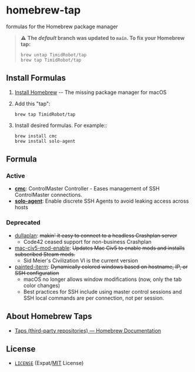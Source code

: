 # homebrew-tap

formulas for the Homebrew package manager

> :warning: **The *default* branch was updated to `main`. To fix your Homebrew
> tap:**
> ```shell
> brew untap TimidRobot/tap
> brew tap TimidRobot/tap
> ```


## Install Formulas

1. [Install Homebrew][brewinstall] -- The missing package manager for macOS
2. Add this "tap":
    ```shell
    brew tap TimidRobot/tap
    ```
3. Install desired formulas. For example::

    ```shell
    brew install cmc
    brew install solo-agent
    ```

[brewinstall]:http://brew.sh/#install


## Formula


### Active

- **[cmc][cmc]**: ControlMaster Controller - Eases management of SSH
  ControlMaster connections.
- **[solo-agent][soloagent]**: Enable discrete SSH Agents to avoid leaking
  access across hosts

[cmc]:https://github.com/TimidRobot/cmc
[soloagent]:https://github.com/TimidRobot/solo-agent


### Deprecated

- [dullaplan][dullaplan]: ~~makin' it easy to connect to a headless Crashplan
  server~~
  - Code42 ceased support for non-business Crashplan
- [mac-civ5-mod-enable][mac-civ5]: ~~Updates Mac Civ5 to enable mods and
  installs subscribed Steam mods.~~
  - Sid Meier's Civilization VI is the current version
- [painted-iterm][painted]: ~~Dynamically colored windows based on hostname,
  IP, or SSH configuration~~
  - macOS no longer allows window modifications (now, only the tab color
    changes)
  - Best practices for SSH include using master control sessions and SSH local
    commands are per connection, not per session.


[dullaplan]:https://github.com/TimidRobot/dullaplan
[mac-civ5]:https://github.com/TimidRobot/mac-civ5-mod-enable
[painted]:https://github.com/TimidRobot/painted-iterm


## About Homebrew Taps

- [Taps (third-party repositories) — Homebrew Documentation][taps]

[taps]:https://docs.brew.sh/Taps


## License

- [`LICENSE`](LICENSE) (Expat/[MIT][mit] License)

[mit]:http://www.opensource.org/licenses/MIT "The MIT License | Open Source Initiative"
